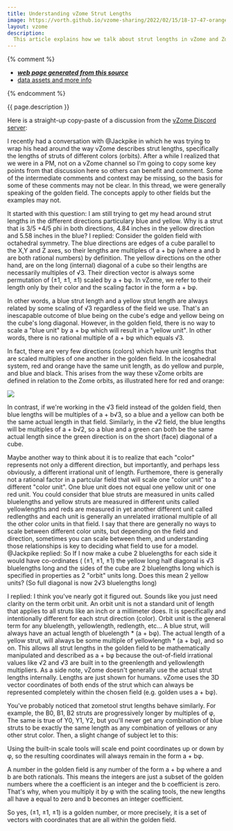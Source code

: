 ```yaml
---
title: Understanding vZome Strut Lengths
image: https://vorth.github.io/vzome-sharing/2022/02/15/18-17-47-orange-red-demo/orange-red-demo.png
layout: vzome
description:
  This article explains how we talk about strut lengths in vZome and Zometool.
---
```


{% comment %}
 - [***web page generated from this source***][post]
 - [data assets and more info][github]

[post]: <https://vorth.github.io/vzome-sharing/2022/02/15/orange-red-demo-18-17-47.html>
[github]: <https://github.com/vorth/vzome-sharing/tree/main/2022/02/15/18-17-47-orange-red-demo/>
{% endcomment %}

{{ page.description }}

Here is a straight-up copy-paste of a discussion from the [vZome Discord server](https://discord.gg/vhyFsNAFPS):

I recently had a conversation with @Jackpike in which he was trying to wrap his head around the way vZome describes strut lengths, specifically the lengths of struts of different colors (orbits). After a while I realized that we were in a PM, not on a vZome channel so I'm going to copy some key points from that discussion here so others can benefit and comment. Some of the intermediate comments and context may be missing, so the basis for some of these comments may not be clear. In this thread, we were generally speaking of the golden field. The concepts apply to other fields but the examples may not. 

It started with this question: I am  still trying to get my head around strut lengths in the different directions particulary blue and yellow. Why is a strut that is 3/5 +4/5 phi in both directions, 4.84 inches in the yellow direction and 5.58 inches in the blue?
I replied: Consider the golden field with octahedral symmetry. The blue directions are edges of a cube parallel to the X,Y and Z axes, so their lengths are multiples of a + bφ (where a and b are both rational numbers) by definition. The yellow directions on the other hand, are on the long (internal) diagonal of a cube so their lengths are necessarily multiples of √3. Their direction vector is always some permutation of (±1, ±1, ±1) scaled by a + bφ. In vZome, we refer to their length only by their color and the scaling factor in the form a + bφ. 

In other words, a blue strut length and a yellow strut length are always related by some scaling of √3 regardless of the field we use. That's an inescapable outcome of blue being on the cube's edge and yellow being on the cube's long diagonal. However, in the golden field, there is no way to scale a "blue unit" by a + bφ which will result in a "yellow unit". In other words, there is no rational multiple of a + bφ which equals √3. 

In fact, there are very few directions (colors) which have unit lengths that are scaled multiples of one another in the golden field.
In the icosahedral system, red and orange have the same unit length, as do yellow and purple, and blue and black.
This arises from the way these vZome orbits are defined in relation to the Zome orbits, as illustrated here for red and orange:

<vzome-viewer style="width: 100%; height: 65vh;"
       src="https://vorth.github.io/vzome-sharing/2022/02/15/18-17-47-orange-red-demo/orange-red-demo.vZome" >
  <img src="https://vorth.github.io/vzome-sharing/2022/02/15/18-17-47-orange-red-demo/orange-red-demo.png" />
</vzome-viewer>

In contrast, if we're working in the √3 field instead of the golden field, then blue lengths will be multiples of a + b√3, so a blue and a yellow can both be the same actual length in that field. Similarly, in the √2 field, the blue lengths will be multiples of a + b√2, so a blue and a green can both be the same actual length since the green direction is on the short (face) diagonal of a cube. 

Maybe another way to think about it is to realize that each "color" represents not only a different direction, but importantly, and perhaps less obviously, a different irrational unit of length. Furthemore, there is generally not a rational factor in a partcular field that will scale one "color unit" to a different "color unit". One blue unit does not equal one yellow unit or one red unit. You could consider that blue struts are measured in units called bluelengths and yellow struts are measured in different units called yellowlengths and reds are measured in yet another different unit called redlengths and each unit is generally an unrelated irrational multiple of all the other color units in that field. I say that there are generally no ways to scale between different color units, but depending on the field and direction, sometimes you can scale between them, and understanding those relationships is key to deciding what field to use for a model.
@Jackpike replied: So If I now make a cube 2 bluelengths for each side it would have co-ordinates ( (±1, ±1, ±1) the yellow long half diagonal  is √3 bluelengths long and the sides of the cube are 2 bluelengths long which is specified in properties as 2 "orbit" units long.  Does this mean 2 yellow units?  (So full diagonal is now 2√3 bluelengths long)

I replied: I think you've nearly got it figured out. Sounds like you just need clarity on the term orbit unit. An orbit unit is not a standard unit of length that applies to all struts like an inch or a millimeter does. It is specifically and intentionally different for each strut direction (color). Orbit unit is the general term for any bluelength, yellowlength, redlength, etc... A blue strut, will always have an actual length of bluelength * (a + bφ). The actual length of a yellow strut, will always be some multiple of yellowlength * (a + bφ), and so on. This allows all strut lengths in the golden field to be mathematically manipulated and described as a + bφ because the out-of-field irrational values like √2 and √3 are built in to the greenlength and yellowlength multipliers. 
As a side note, vZome doesn't generally use the actual strut lengths internally. Lengths are just shown for humans. vZome uses the 3D vector coordinates of both ends of the strut which can always be represented completely within the chosen field (e.g. golden uses a + bφ).

You've probably noticed that zometool strut lengths behave similarly. For example, the B0, B1, B2 struts are progressively longer by multiples of φ, The same is true of Y0, Y1, Y2, but you'll never get any combination of blue struts to be exactly the same length as any combination of yellows or any other strut color.
Then, a slight change of subject let to this: 

Using the built-in scale tools will scale end point coordinates up or down by φ, so the resulting coordinates will always remain in the form a + bφ. 

A number in the golden field is any number of the form a + bφ where a and b are both rationals. This means the integers are just a subset of the golden numbers where the a coefficient is an integer and the b coefficient is zero. That's why, when you multiply it by φ with the scaling tools, the new lengths all have a equal to zero and b becomes an integer coefficient. 

So yes,  (±1, ±1, ±1) is a golden number, or more precisely, it is a set of vectors with coordinates that are all within the golden field.
